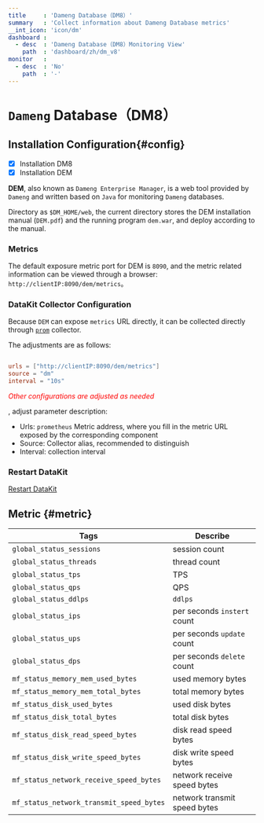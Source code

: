```yaml
---
title     : 'Dameng Database（DM8）'
summary   : 'Collect information about Dameng Database metrics'
__int_icon: 'icon/dm'
dashboard :
  - desc  : 'Dameng Database（DM8）Monitoring View'
    path  : 'dashboard/zh/dm_v8'
monitor   :
  - desc  : 'No'
    path  : '-'
---
```


<!-- markdownlint-disable MD025 -->
# `Dameng` Database（DM8）
<!-- markdownlint-enable -->

## Installation Configuration{#config}

- [x] Installation DM8
- [x] Installation DEM

**DEM**, also known as `Dameng Enterprise Manager`, is a web tool provided by `Dameng` and written based on `Java` for monitoring `Dameng` databases.

Directory as `$DM_HOME/web`, the current directory stores the DEM installation manual (`DEM.pdf`) and the running program `dem.war`, and deploy according to the manual.

### Metrics

The default exposure metric port for DEM is `8090`, and the metric related information can be viewed through a browser: `http://clientIP:8090/dem/metrics`。


### DataKit Collector Configuration

Because `DEM` can expose `metrics` URL directly, it can be collected directly through [`prom`](./prom.md) collector.


The adjustments are as follows:

```toml

urls = ["http://clientIP:8090/dem/metrics"]
source = "dm"
interval = "10s"

```

<!-- markdownlint-disable MD033 -->
<font color="red">*Other configurations are adjusted as needed*</font>
<!-- markdownlint-enable -->
, adjust parameter description:

<!-- markdownlint-disable MD004 -->
- Urls: `prometheus` Metric address, where you fill in the metric URL exposed by the corresponding component
- Source: Collector alias, recommended to distinguish
- Interval: collection interval

<!-- markdownlint-enable -->
### Restart DataKit

[Restart DataKit](../datakit/datakit-service-how-to.md#manage-service)

## Metric {#metric}

|Tags| Describe |
| -- | -- |
| `global_status_sessions` | session count |
| `global_status_threads` | thread count |
| `global_status_tps` | TPS |
| `global_status_qps` | QPS |
| `global_status_ddlps` | `ddlps` |
| `global_status_ips` | per seconds `instert` count |
| `global_status_ups` | per seconds `update` count |
| `global_status_dps` | per seconds `delete` count |
| `mf_status_memory_mem_used_bytes` | used memory bytes |
| `mf_status_memory_mem_total_bytes` | total memory bytes |
| `mf_status_disk_used_bytes` | used disk bytes |
| `mf_status_disk_total_bytes` | total disk bytes |
| `mf_status_disk_read_speed_bytes` | disk read speed bytes |
| `mf_status_disk_write_speed_bytes` | disk write speed bytes |
| `mf_status_network_receive_speed_bytes` | network receive speed bytes |
| `mf_status_network_transmit_speed_bytes` | network transmit speed bytes |

